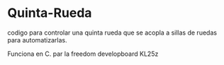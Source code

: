 # Quinta-Rueda

codigo para controlar una quinta rueda que se acopla a sillas de ruedas para automatizarlas.

Funciona en C. par la freedom developboard KL25z
